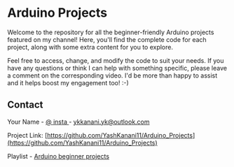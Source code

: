 # Arduino Projects

Welcome to the repository for all the beginner-friendly Arduino projects featured on my channel! Here, you'll find the complete code for each project, along with some extra content for you to explore.

Feel free to access, change, and modify the code to suit your needs. If you have any questions or think I can help with something specific, please leave a comment on the corresponding video.
I'd be more than happy to assist and it helps boost my engagement too! :-)

## Contact

Your Name - [@ insta ](https://www.instagram.com/_kanani_yash/) - ykkanani.yk@outlook.com

Project Link: [https://github.com/YashKanani11/Arduino_Projects](https://github.com/YashKanani11/Arduino_Projects)

Playlist - [Arduino beginner projects](https://youtube.com/playlist?list=PLv0EAjp906jY0M-Lyp31agr9qsZkiKnB5&si=JH_kR9jYAKZnI0u_)
